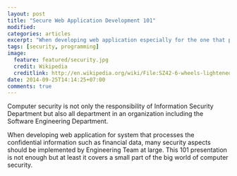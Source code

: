 ```yaml
---
layout: post
title: "Secure Web Application Development 101"
modified:
categories: articles
excerpt: "When developing web application especially for the one that processes the confidential information such as financial system, this 101 presentation should cover at least a small part of the big world of computer security"
tags: [security, programming]
image:
  feature: featured/security.jpg
  credit: Wikipedia
  creditlink: http://en.wikipedia.org/wiki/File:SZ42-6-wheels-lightened.jpg
date: 2014-09-25T14:14:25+07:00
comments: true
---
```


Computer security is not only the responsibility of Information Security Department but also all department in an organization including the Software Engineering Department.

When developing web application for system that processes the confidential information such as financial data, many security aspects should be implemented by Engineering Team at large. This 101 presentation is not enough but at least it covers a small part of the big world of computer security.

<script async class="speakerdeck-embed" data-id="ad91fe504f1d0131cd554e6c0a4e1025" data-ratio="1.77777777777778" src="//speakerdeck.com/assets/embed.js"></script>
